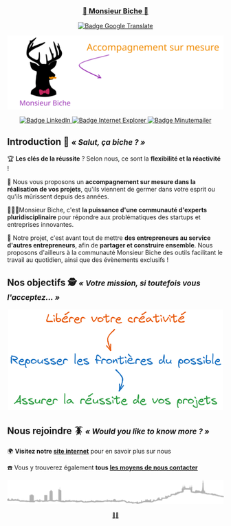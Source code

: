 <h3 align="center">
    <a href='https://monsieur-biche.fr' title='Cliquez pour accéder au site internet de Monsieur Biche'>
        🦌 Monsieur Biche 🦌
    </a>
    <!-- Accompagnement sur mesure - Direction Technique as a Service - CTO as a Service -->
</h3>

<!--
<p align='center'>
    <img src="http://readme-typing-svg.herokuapp.com?font=Gloria+Hallelujah&size=22&duration=2000&pause=1000&color=2f9e44&center=true&random=false&width=500&lines=Accompagnement+sur+mesure;Direction+Technique+as+a+Service;CTO+as+a+Service;Construire+des+relations+de+confiance;Selon+vos+besoins%2C+%C3%A0+votre+rythme" alt="Affichage de texte dynamique présentant les concepts de Monsieur Biche" />
</p>
-->

<!-- English version -->
<p align='center'>
    <a href='https://github.com/MonsieurBiche/.github/blob/main/profile/README.en-US.md' title='Display this page in English'>
        <!-- <img src='https://flagicons.lipis.dev/flags/4x3/gb.svg' width='30px' /> -->
        <img src="https://img.shields.io/badge/Read_this_page_in_english-1971c2?style=for-the-badge&logo=GoogleTranslate&logoColor=white" alt='Badge Google Translate' />
        <!-- <img src='https://flagicons.lipis.dev/flags/4x3/us.svg' width='30px' /> -->
    </a>
</p>

<p align='center'>
    <img src='/images/monsieurbiche-banner-fr.svg' alt="Bannière présentant le logo et le slogan de Monsieur Biche, ainsi qu'un affichage de texte dynamique présentant les différents domaines sur lesquels nous intervenons" />
</p>

<!--
Architectures techniques
Conception d'applications
Développement
UX/UI & Maquettes
Proof of Concept
Gestion de projet
Assistance à Maîtrise d'Ouvrage
Recrutement
Infrastructure
DevOps
Cybersécurité
Intelligence artificielle
-->

<!-- Social & useful links -->
<p align='center'>
    <!-- LinkedIn -->
    <a href='https://www.linkedin.com/monsieur-biche' title='Page LinkedIn de Monsieur Biche'>
        <img src="https://img.shields.io/badge/LinkedIn-1971c2?style=for-the-badge&logo=linkedin&logoColor=white" alt='Badge LinkedIn' />
    </a>
    <!-- Website -->
    <a href='https://monsieur-biche.fr' title='Site internet de Monsieur Biche'>
        <img src="https://img.shields.io/badge/Site_internet-9c36b5?style=for-the-badge&logo=InternetExplorer&logoColor=white" alt='Badge Internet Explorer' />
    </a>
    <!-- Contact -->
    <a href='https://monsieur-biche.fr/join-us' title='Contacter Monsieur Biche'>
        <img src="https://img.shields.io/badge/Nous_contacter-e8590c?style=for-the-badge&logo=minutemailer&logoColor=white" alt='Badge Minutemailer' />
    </a>
</p>

## []() Introduction 🤝 <small>_« Salut, ça biche ? »_</small>
<!-- Notre version à nous du « Salut, ça farte ? » de Brice de Nice (2005) -->

🏆 **Les clés de la réussite** ? Selon nous, ce sont la **flexibilité et la réactivité** !

🌱 Nous vous proposons un **accompagnement sur mesure dans la réalisation de vos projets**, qu'ils viennent de germer dans votre esprit ou qu'ils mûrissent depuis des années. 

🧑‍🤝‍🧑Monsieur Biche, c'est **la puissance d'une communauté d'experts pluridisciplinaire** pour répondre aux problématiques des startups et entreprises innovantes.

💪 Notre projet, c'est avant tout de mettre **des entrepreneurs au service d'autres entrepreneurs**, afin de **partager et construire ensemble**. Nous proposons d'ailleurs à la communauté Monsieur Biche des outils facilitant le travail au quotidien, ainsi que des évènements exclusifs !

## []() Nos objectifs 🕵️ <small>_« Votre mission, si toutefois vous l'acceptez... »_</small>
<!-- Mission Impossible (1996-2024) -->

<p align='center'>
    <img src='/images/monsieurbiche-goal-fr.png' width="500px" alt='Graphique présentant les missions de Monsieur Biche : libérer votre créativité, repousser les frontières du possible, assurer la réussite de vos projets' />
</p>

## []() Nous rejoindre 🪳 <small>_« Would you like to know more ? »_</small> 
<!-- Starship Troopers (1997) -->

🌍 **Visitez notre [site internet](https://monsieur-biche.fr/)** pour en savoir plus sur nous  
  
☎️ Vous y trouverez également **tous [les moyens de nous contacter](https://monsieur-biche.fr/join-us)**  

<p align='center'>
    <picture>
        <!-- INFO @see https://github.com/stefanjudis/github-light-dark-image-example -->
        <!-- WARNING @see https://github.com/github/markup/issues/1583 -->
        <source media="(prefers-color-scheme: dark)" srcset="/images/skyline-lyon-france-white.svg">
        <source media="(prefers-color-scheme: light)" srcset="/images/skyline-lyon-france-black.svg">
        <img alt='Skyline représentant la ville de Lyon avec ses principaux édifices' width='800px' src="/images/skyline-lyon-france-grey.svg">
    </picture>
</p>

<p align='center'>
    <small>
        <a href='https://www.youtube.com/watch?v=t9XRnbuOyHc'>🏐🦌</a>
        <!-- RRRrrr (2003) -->
    </small>
</p>

<!-- EOF -->

